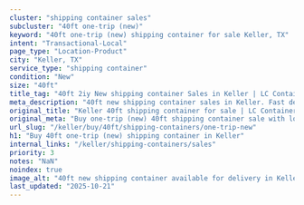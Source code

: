 ```yaml
---
cluster: "shipping container sales"
subcluster: "40ft one-trip (new)"
keyword: "40ft one-trip (new) shipping container for sale Keller, TX"
intent: "Transactional-Local"
page_type: "Location-Product"
city: "Keller, TX"
service_type: "shipping container"
condition: "New"
size: "40ft"
title_tag: "40ft 2iy New shipping container Sales in Keller | LC Container"
meta_description: "40ft new shipping container sales in Keller. Fast delivery, competitive pricing. Serving shipping containers area. Quote ID: RTZ. Call (214) 524-4168 for your free quote today."
original_title: "Keller 40ft shipping container for sale | LC Container"
original_meta: "Buy one-trip (new) 40ft shipping container sale with local delivery in Keller, TX. LC Container — local Since 2003. Request a fast quote today."
url_slug: "/keller/buy/40ft/shipping-containers/one-trip-new"
h1: "Buy 40ft one-trip (new) shipping container in Keller"
internal_links: "/keller/shipping-containers/sales"
priority: 3
notes: "NaN"
noindex: true
image_alt: "40ft new shipping container available for delivery in Keller"
last_updated: "2025-10-21"
---
```


<!-- TODO: Add unique city/inventory copy, images, and internal links here. -->
